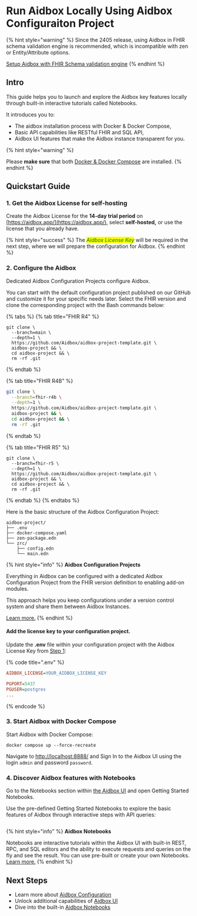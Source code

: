 # Run Aidbox Locally Using Aidbox Configuraiton Project

{% hint style="warning" %}
Since the 2405 release, using Aidbox in FHIR schema validation engine is recommended, which is incompatible with zen or Entity/Attribute options.

[Setup Aidbox with FHIR Schema validation engine](broken-reference)
{% endhint %}

## Intro

This guide helps you to launch and explore the Aidbox key features locally through built-in interactive tutorials called Notebooks.

It introduces you to:

* The aidbox installation process with Docker & Docker Compose,
* Basic API capabilities like RESTful FHIR and SQL API,
* Aidbox UI features that make the Aidbox instance transparent for you.

{% hint style="warning" %}
<img src="../../../../../.gitbook/assets/docker.png" alt="" data-size="original">

Please **make sure** that both [Docker & Docker Compose](https://docs.docker.com/engine/install/) are installed.
{% endhint %}

## Quickstart Guide

### 1. Get the Aidbox License for self-hosting

Create the Aidbox License for the **14-day trial period** on [https://aidbox.app/](https://aidbox.app/), select **self-hosted,** or use the license that you already have.

{% hint style="success" %}
The _<mark style="color:green;background-color:yellow;">Aidbox License Key</mark>_ will be required in the next step, where we will prepare the configuration for Aidbox.
{% endhint %}

### 2. Configure the Aidbox

Dedicated Aidbox Configuration Projects configure Aidbox.

You can start with the default configuration project published on our GitHub and customize it for your specific needs later. Select the FHIR version and clone the corresponding project with the Bash commands below:

{% tabs %}
{% tab title="FHIR R4" %}
```shell
git clone \
  --branch=main \
  --depth=1 \
  https://github.com/Aidbox/aidbox-project-template.git \
  aidbox-project && \
  cd aidbox-project && \
  rm -rf .git
```
{% endtab %}

{% tab title="FHIR R4B" %}
```sh
git clone \
  --branch=fhir-r4b \
  --depth=1 \
  https://github.com/Aidbox/aidbox-project-template.git \
  aidbox-project && \
  cd aidbox-project && \
  rm -rf .git
```
{% endtab %}

{% tab title="FHIR R5" %}
```shell
git clone \
  --branch=fhir-r5 \
  --depth=1 \
  https://github.com/Aidbox/aidbox-project-template.git \
  aidbox-project && \
  cd aidbox-project && \
  rm -rf .git
```
{% endtab %}
{% endtabs %}

Here is the basic structure of the Aidbox Configuration Project:

```
aidbox-project/
├── .env
├── docker-compose.yaml
├── zen-package.edn
└── zrc/
    ├── config.edn
    └── main.edn
```

{% hint style="info" %}
**Aidbox Configuration Projects**

Everything in Aidbox can be configured with a dedicated Aidbox Configuration Project from the FHIR version definition to enabling add-on modules.

This approach helps you keep configurations under a version control system and share them between Aidbox Instances.

[Learn more.](./README.md)
{% endhint %}

#### Add the license key to your configuration project.

Update the **.env** file within your configuration project with the Aidbox License Key from [Step 1](run-aidbox-locally-using-aidbox-configuraiton-project.md#1.-get-the-aidbox-license-with-a-self-hosting-option):

{% code title=".env" %}
```ini
AIDBOX_LICENSE=YOUR_AIDBOX_LICENSE_KEY

PGPORT=5437
PGUSER=postgres
...
```
{% endcode %}

### 3. Start Aidbox with Docker Compose

Start Aidbox with Docker Compose:

```shell
docker compose up --force-recreate
```

Navigate to [http://localhost:8888/](http://localhost:8888/) and Sign In to the Aidbox UI using the login `admin` and password `password`.

### 4. Discover Aidbox features with Notebooks

Go to the Notebooks section within [the Aidbox UI](../../../../overview/aidbox-ui/README.md) and open Getting Started Notebooks.

Use the pre-defined Getting Started Notebooks to explore the basic features of Aidbox through interactive steps with API queries:

<figure><img src="../../../../../.gitbook/assets/notebooks.png" alt=""><figcaption></figcaption></figure>

{% hint style="info" %}
**Aidbox Notebooks**

Notebooks are interactive tutorials within the Aidbox UI with built-in REST, RPC, and SQL editors and the ability to execute requests and queries on the fly and see the result. You can use pre-built or create your own Notebooks. [Learn more.](broken-reference)
{% endhint %}

## Next Steps

* Learn more about [Aidbox Configuration](./README.md)
* Unlock additional capabilities of [Aidbox UI](../../../../overview/aidbox-ui/README.md)
* Dive into the built-in [Aidbox Notebooks](broken-reference)
